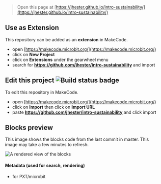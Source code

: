 
> Open this page at [https://jhester.github.io/intro-sustainability/](https://jhester.github.io/intro-sustainability/)

## Use as Extension

This repository can be added as an **extension** in MakeCode.

* open [https://makecode.microbit.org/](https://makecode.microbit.org/)
* click on **New Project**
* click on **Extensions** under the gearwheel menu
* search for **https://github.com/jhester/intro-sustainability** and import

## Edit this project ![Build status badge](https://github.com/jhester/intro-sustainability/workflows/MakeCode/badge.svg)

To edit this repository in MakeCode.

* open [https://makecode.microbit.org/](https://makecode.microbit.org/)
* click on **Import** then click on **Import URL**
* paste **https://github.com/jhester/intro-sustainability** and click import

## Blocks preview

This image shows the blocks code from the last commit in master.
This image may take a few minutes to refresh.

![A rendered view of the blocks](https://github.com/jhester/intro-sustainability/raw/master/.github/makecode/blocks.png)

#### Metadata (used for search, rendering)

* for PXT/microbit
<script src="https://makecode.com/gh-pages-embed.js"></script><script>makeCodeRender("{{ site.makecode.home_url }}", "{{ site.github.owner_name }}/{{ site.github.repository_name }}");</script>
